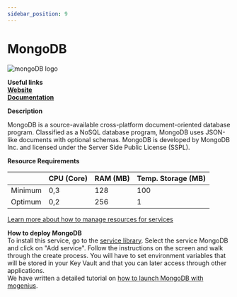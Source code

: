 ```yaml
---
sidebar_position: 9
---
```


# MongoDB

![mongoDB logo](https://api.mogenius.com/file/id/1f8982c8-422a-40ff-af4b-17a24df002f6)

**Useful links**  
**[Website](https://www.mongodb.com/)**  
**[Documentation](https://docs.mongodb.com/)**  

**Description**

MongoDB is a source-available cross-platform document-oriented database program. Classified as a NoSQL database program, MongoDB uses JSON-like documents with optional schemas. MongoDB is developed by MongoDB Inc. and licensed under the Server Side Public License (SSPL).

**Resource Requirements**

||CPU (Core)|RAM (MB)  |Temp. Storage (MB)|
|--|--|--|--|
| Minimum | 0,3 |128| 100
| Optimum | 0,2 |256| 1

[Learn more about how to manage resources for services](#)

**How to deploy MongoDB**  
To install this service, go to the [service library](#). Select the service MongoDB and click on "Add service". Follow the instructions on the screen and walk through the create process. You will have to set environment variables that will be stored in your Key Vault and that you can later access through other applications.  
We have written a detailed tutorial on [how to launch MongoDB with mogenius](#).
